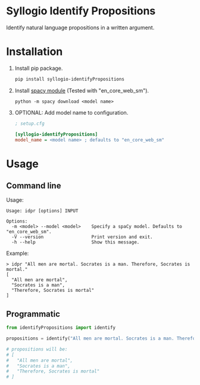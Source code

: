 # Syllogio Identify Propositions

Identify natural language propositions in a written argument.

# Installation

1. Install pip package.

   ```bash
   pip install syllogio-identifyPropositions
   ```

2. Install [spacy module](https://spacy.io/models) (Tested with "en_core_web_sm").

   ```
   python -m spacy download <model name>
   ```

3. OPTIONAL: Add model name to configuration.

   ```ini
   ; setup.cfg

   [syllogio-identifyPropositions]
   model_name = <model name> ; defaults to "en_core_web_sm"
   ```

# Usage

## Command line

Usage:

```
Usage: idpr [options] INPUT

Options:
  -m <model> --model <model>    Specify a spaCy model. Defaults to "en_core_web_sm".
  -V --version                  Print version and exit.
  -h --help                     Show this message.
```

Example:

```
> idpr "All men are mortal. Socrates is a man. Therefore, Socrates is mortal."
[
  "All men are mortal",
  "Socrates is a man",
  "Therefore, Socrates is mortal"
]
```

## Programmatic

```python
from identifyPropositions import identify

propositions = identify("All men are mortal. Socrates is a man. Therefore, Socrates is mortal.")

# propositions will be:
# [
#   "All men are mortal",
#   "Socrates is a man",
#   "Therefore, Socrates is mortal"
# ]
```
